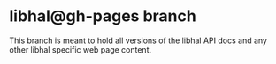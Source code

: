 # libhal@gh-pages branch

This branch is meant to hold all versions of the libhal API docs and any other
libhal specific web page content.

